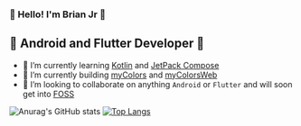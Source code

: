 ### 🎉 Hello! I'm Brian Jr 🎉
## 📱 Android and Flutter Developer 📱 

- 🌱 I’m currently learning [Kotlin](https://kotlinlang.org "Kotlin") and [JetPack Compose](https://developer.android.com/jetpack/compose "Jetpack Compose")
- 🔭 I’m currently building [myColors](https://github.com/BrianJr03/myColors "myColors") and [myColorsWeb](https://github.com/BrianJr03/myColorsWeb "myColorsWeb") 
- 👯 I’m looking to collaborate on anything `Android` or `Flutter` and will soon get into [FOSS](https://itsfoss.com/what-is-foss "What is FOSS?")

![Anurag's GitHub stats](https://github-readme-stats.vercel.app/api?username=BrianJr03&show_icons=true&theme=radical)
[![Top Langs](https://github-readme-stats.vercel.app/api/top-langs/?username=BrianJr03)](https://github.com/BrianJr03/github-readme-stats)
